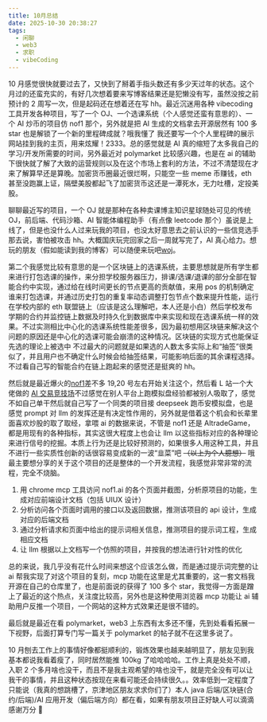 ```yaml
---
title: 10月总结
date: 2025-10-30 20:38:27
tags:
  - 闲聊
  - web3
  - 求职
  - vibeCoding
---
```


10 月感觉很快就要过去了，又快到了掰着手指头数还有多少天过年的状态。这个月过的还蛮充实的，有好几次想着要来写博客结果还是犯懒没有写，虽然没按之前预计的 2 周写一次，但是起码还在想着还在写 hh。最近沉迷用各种 vibecoding 工具开发各种项目，写了一个 OJ、一个选课系统（个人感觉还蛮有意思的）、一个 AI 炒币的项目仿 nof1 那个，另外就是把 AI 生成的文档拿去开源居然有 100 多 star 也是解锁了一个新的里程碑成就？哦我懂了 我还要写一个个人里程碑的展示网站挂到我的主页，用来炫耀！2333。总的感觉就是 AI 真的缩短了太多我自己的学习/开发所需要的时间，另外最近对 polymarket 比较感兴趣，也是在 ai 的辅助下很快就了解了大致的运营规则以及在这个市场上套利的方法，不过不清楚现在才来了解算早还是算晚。加密货币圈最近很烂啊，只能空一些 meme 币赚钱，eth 甚至没跑赢上证，隔壁美股都起飞了加密货币这还是一潭死水，无力吐槽，定投美股。

聊聊最近写的项目，一个 OJ 就是那种在各种卖课博主知识星球随处可见的传统 OJ，前后端、代码沙箱、AI 智能体编程助手（有点像 leetcode 那个）虽说是上线了，但是也没什么人过来玩我的项目，也没太好意思去之前认识的一些信竞选手那去说，害怕被攻击 hh。大概国庆玩完回家之后一周就写完了，AI 真心给力。想玩的朋友（假如能读到我的博客）可以随便来玩吧[woj](https://oj.weiuou.art)。

第二个我感觉比较有意思的是一个区块链上的选课系统，主要思想就是所有学生都来进行打包选课的操作，来分担学校服务器压力，排课/选课/退课的部分全部在智能合约中实现，通过给在线时间更长的节点更高的贡献值，来用 pos 的机制确定谁来打包选课，并通过历史打包的重复率动态调整打包节点个数来提升性能，运行在学校内部的 eth 联盟链上（应该是这么理解吧，本人还是小白）然后学校发布学期的合约并监控链上数据及时持久化到数据库中来实现和现在选课系统一样的效果。不过实测相比中心化的选课系统性能差很多，因为最初想用区块链来解决这个问题的原因还是中心化的选课可能会崩溃的这种情况。区块链的实现方式也能保证先选的理论上被选中 不过最大的问题就是如果选的人数太多实际上和“抽签”很类似了，并且用户也不确定什么时候会给抽签结果，可能影响后面的其余课程选择。不过看自己写的智能合约在链上跑起来的感觉还是挺爽的 hh。

然后就是最近爆火的[nof1](https://nof1.ai)差不多 19,20 号左右开始关注这个，然后看 L 站一个大佬做的 [AI 交易竞技场](https://aitradegame.com/)不过感觉在别人平台上跑模拟盘经验都被别人吸取了，感觉不如自己单干然后就自己写了一个同类的项目接 deepseek 跑币安模拟盘，也是感觉 prompt 对 llm 的发挥还是有决定性作用的，另外就是借着这个机会和长辈里面喜欢炒股的取了取经，拿喂 ai 的数据来说，不管是 nof1 还是 AItradeGame，都是用现有的各种指标，其实这很大程度上也会让 llm 以这些指标对应的各种理论来进行信号的挖掘。本质上行为还是比较好预测的，如果很多人用这种工具，并且不进行一些实质性创新的话很容易变成新的一波“韭菜”吧 ~~（以上为个人臆想）~~ 哦最主要想分享的关于这个项目的还是整体的一个开发流程，我感觉非常非常的流程，完全不烧脑。

1. 用 chrome mcp 工具访问 nof1.ai 的各个页面并截图，分析原项目的功能，生成对应前端设计文档（包括 UIUX 设计）
2. 分析访问各个页面时调用的接口以及返回数据，推测该项目的 api 设计，生成对应的后端文档
3. 通过分析请求和页面中给出的提示词相关信息，推测项目的提示词工程，生成相应文档
4. 让 llm 根据以上文档写一个仿照的项目，并按我的想法进行针对性的优化

总的来说，我几乎没有花什么时间来想这个应该怎么做，而是通过提示词完整的让 ai 帮我实现了对这个项目的复刻，mcp 功能在这里是尤其重要的，这一套文档我开源在自己的仓库里了，也是前面说的获得了 100 多个 star，我觉得一方面是蹭上了最近的这个热点，关注度比较高，另外也是这种使用浏览器 mcp 功能让 ai 辅助用户反推一个项目，一个网站的这种方式效果还是很不错的。

最后就是最近在看 polymarket，web3 上东西有太多还不懂，先到处看看拓展一下视野，后面打算专门写一篇关于 polymarket 的帖子就不在这里多说了。

10 月刨去工作上的事情好像都挺顺利的，锻炼效果也越来越明显了，朋友见到我基本都说我看着瘦了，同时居然能推 100kg 了哈哈哈哈。工作上真是处处不顺，入职 2 个多月啥也没干，而且不是我主观希望的啥也没干，就是完全没有可以让我干的事情，并且这种状态按现在来看可能还会持续很久。。效率低到一定程度了只能说（我真的想跳槽了，京津地区朋友求求你们了）本人 java 后端/区块链(合约/后端)/AI 应用开发（偏后端方向）都在看，如果有朋友项目正好缺人可以滴滴感谢万分 🙏
